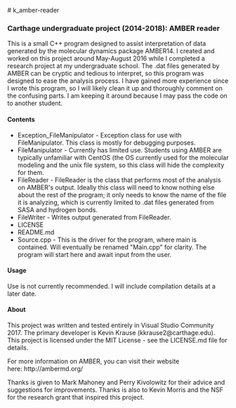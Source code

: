 <p># k_amber-reader</p>

<h3><strong>Carthage undergraduate project (2014-2018): AMBER reader</strong></h3>
<p>This is a small C++ program designed to assist interpretation of data generated by the molecular dynamics package AMBER14. I created and worked on this project around May-August 2016 while I completed a research project at my undergraduate school. The .dat files generated by AMBER can be cryptic and tedious to interpret, so this program was designed to ease the analysis process. I have gained more experience since I wrote this program, so I will likely clean it up and thoroughly comment on the confusing parts. I am keeping it around because I may pass the code on to another student.</p>
<h4><strong>Contents</strong></h4>
<ul>
<li>Exception_FileManipulator - Exception class for use with FileManipulator. This class is mostly for debugging purposes.</li>
<li>FileManipulator - Currently has limited use. Students using AMBER are typically unfamiliar with CentOS (the OS currently used for the molecular modeling and the unix file system, so this class will hide the complexity for them.</li>
<li>FileReader - FileReader is the class that performs most of the analysis on AMBER's output. Ideally this class will need to know nothing else about the rest of the program; it only needs to know the name of the file it is analyzing, which is currently limited to .dat files generated from SASA and hydrogen bonds.</li>
<li> FileWriter - Writes output generated from FileReader.</li>
<li>LICENSE</li>
<li>README.md</li>
<li>Source.cpp - This is the driver for the program, where main is contained. Will eventually be renamed "Main.cpp" for clarity. The program will start here and await input from the user.</li>
</ul>
<h4><strong>Usage</strong></h4>
<p>Use is not currently recommended. I will include compilation details at a later date.</p>
<h4><strong>About</strong></h4>
<p>This project was written and tested entirely in Visual Studio Community 2017. The primary developer is Kevin Krause (kkrause2@carthage.edu). This project is licensed under the MIT License - see the LICENSE.md file for details.</p>
<p>For more information on AMBER, you can visit their website here:&nbsp;http://ambermd.org/</p>
<p>Thanks is given to Mark Mahoney and Perry Kivolowitz for their advice and suggestions for improvements. Thanks is also  to Kevin Morris and the NSF for the research grant that inspired this project.</p>